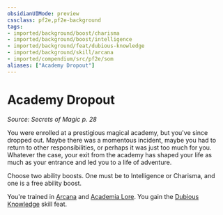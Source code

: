 ```yaml
---
obsidianUIMode: preview
cssclass: pf2e,pf2e-background
tags:
- imported/background/boost/charisma
- imported/background/boost/intelligence
- imported/background/feat/dubious-knowledge
- imported/background/skill/arcana
- imported/compendium/src/pf2e/som
aliases: ["Academy Dropout"]
---
```

# Academy Dropout
*Source: Secrets of Magic p. 28*  

You were enrolled at a prestigious magical academy, but you've since dropped out. Maybe there was a momentous incident, maybe you had to return to other responsibilities, or perhaps it was just too much for you. Whatever the case, your exit from the academy has shaped your life as much as your entrance and led you to a life of adventure.

Choose two ability boosts. One must be to Intelligence or Charisma, and one is a free ability boost.

You're trained in [Arcana](../../skills.md#Arcana) and [Academia Lore](../../skills.md#Lore). You gain the [Dubious Knowledge](../../feats/dubious-knowledge.md) skill feat.